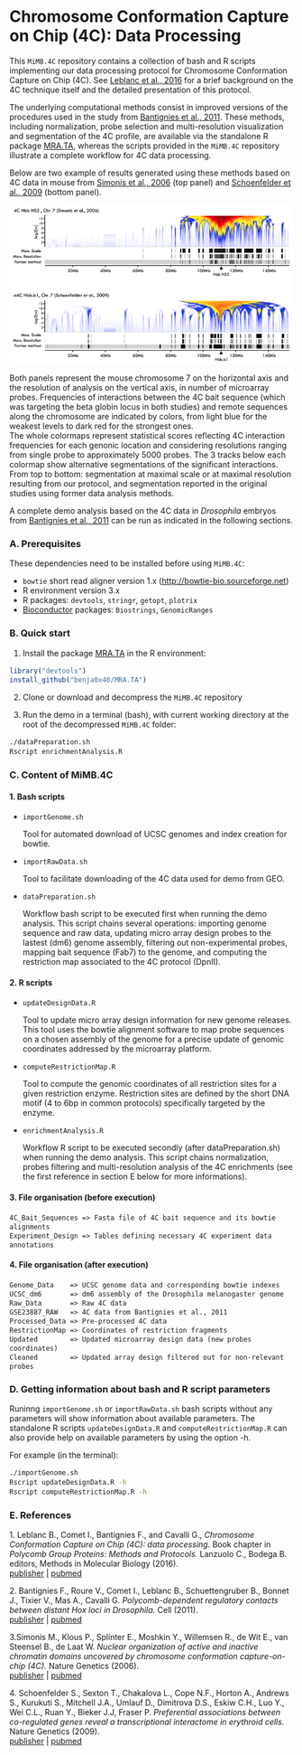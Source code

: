 Chromosome Conformation Capture on Chip (4C): Data Processing
================================================================================

This `MiMB.4C` repository contains a collection of bash and R scripts
implementing our data processing protocol for Chromosome Conformation Capture
on Chip (4C). See [Leblanc et al., 2016](#1) for a brief background on the 4C
technique itself and the detailed presentation of this protocol.

The underlying computational methods consist in improved versions of the
procedures used in the study from [Bantignies et al., 2011](#2).
These methods, including normalization, probe selection and multi-resolution
visualization and segmentation of the 4C profile, are available via the
standalone R package [MRA.TA](https://github.com/benja0x40/MRA.TA),
whereas the scripts provided in the `MiMB.4C` repository illustrate a complete
workflow for 4C data processing.

Below are two example of results generated using these methods based
on 4C data in mouse from [Simonis et al., 2006](#3) (top panel) and
[Schoenfelder et al., 2009](#4) (bottom panel).

![](./images/examples/MiMB.4C_Examples_smallsize.png "")

Both panels represent the mouse chromosome 7 on the horizontal axis and the
resolution of analysis on the vertical axis, in number of microarray probes.
Frequencies of interactions between the 4C bait sequence (which was targeting
the beta globin locus in both studies) and remote sequences along the chromosome
are indicated by colors, from light blue for the weakest levels to dark red for
the strongest ones.  
The whole colormaps represent statistical scores 
reflecting 4C interaction frequencies for each genonic location and
considering resolutions ranging from single probe to approximately 5000 probes.
The 3 tracks below each colormap show alternative segmentations of the
significant interactions. From top to bottom: segmentation at maximal scale or 
at maximal resolution resulting from our protocol, and segmentation reported in
the original studies using former data analysis methods.

A complete demo analysis based on the 4C data in *Drosophila* embryos from
[Bantignies et al., 2011](#2) can be run as indicated in the following
sections.

### A. Prerequisites ###

These dependencies need to be installed before using `MiMB.4C`:

  - `bowtie` short read aligner version 1.x (http://bowtie-bio.sourceforge.net)
  - R environment version 3.x
  - R packages: `devtools`, `stringr`, `getopt`, `plotrix`
  - [Bioconductor](http://www.bioconductor.org/) packages: `Biostrings`, `GenomicRanges`

### B. Quick start ###

1. Install the package [MRA.TA](https://github.com/benja0x40/MRA.TA) in the R
environment:

```R
library("devtools")
install_github("benja0x40/MRA.TA")
```

2. Clone or download and decompress the `MiMB.4C` repository


3. Run the demo in a terminal (bash), with current working directory at the
root of the decompressed `MiMB.4C` folder:

```bash
./dataPreparation.sh
Rscript enrichmentAnalysis.R
```

### C. Content of MiMB.4C ###

#### 1. Bash scripts ####

  * `importGenome.sh`
  
    Tool for automated download of UCSC genomes and index creation for bowtie.
  
  * `importRawData.sh`
  
    Tool to facilitate downloading of the 4C data used for demo from GEO.
  
  * `dataPreparation.sh`
  
    Workflow bash script to be executed first when running the demo analysis.
    This script chains several operations:
    importing genome sequence and raw data, updating micro array design probes
    to the lastest (dm6) genome assembly, filtering out non-experimental probes,
    mapping bait sequence (Fab7) to the genome, and computing the restriction
    map associated to the 4C protocol (DpnII).
  
#### 2. R scripts ####

  * `updateDesignData.R`
  
    Tool to update micro array design information for new genome releases. This
    tool uses the bowtie alignment software to map probe sequences on a chosen
    assembly of the genome for a precise update of genomic coordinates
    addressed by the microarray platform.
    
  * `computeRestrictionMap.R`
  
    Tool to compute the genomic coordinates of all restriction sites for a given
    restriction enzyme. Restriction sites are defined by the short DNA motif
    (4 to 6bp in common protocols) specifically targeted by the enzyme.
  
  * `enrichmentAnalysis.R`
  
    Workflow R script to be executed secondly (after dataPreparation.sh) when
    running the demo analysis.
    This script chains normalization, probes filtering and multi-resolution
    analysis of the 4C enrichments (see the first reference in section E
    below for more informations).
  
#### 3. File organisation (before execution) ####

    4C_Bait_Sequences => Fasta file of 4C bait sequence and its bowtie alignments
    Experiment_Design => Tables defining necessary 4C experiment data annotations

#### 4. File organisation (after execution) ####

    Genome_Data    => UCSC genome data and corresponding bowtie indexes
    UCSC_dm6       => dm6 assembly of the Drosophila melanogaster genome
    Raw_Data       => Raw 4C data
    GSE23887_RAW   => 4C data from Bantignies et al., 2011
    Processed_Data => Pre-processed 4C data
    RestrictionMap => Coordinates of restriction fragments
    Updated        => Updated microarray design data (new probes coordinates)
    Cleaned        => Updated array design filtered out for non-relevant probes

### D. Getting information about bash and R script parameters ###

Runinng `importGenome.sh` or `importRawData.sh` bash scripts without any
parameters will show information about available parameters.
The standalone R scripts `updateDesignData.R` and `computeRestrictionMap.R` can
also provide help on available parameters by using the option -h.

For example (in the terminal):

```bash
./importGenome.sh
Rscript updateDesignData.R -h
Rscript computeRestrictionMap.R -h
```

### E. References ###

<a name="1"></a>1. Leblanc B., Comet I., Bantignies F., and Cavalli G., *Chromosome Conformation Capture on Chip (4C): data processing.* Book chapter in *Polycomb Group Proteins: Methods and Protocols.* Lanzuolo C., Bodega B. editors, Methods in Molecular Biology (2016).  
[publisher](http://dx.doi.org/10.1007/978-1-4939-6380-5_21) | [pubmed](https://www.ncbi.nlm.nih.gov/pubmed/27659990)

<a name="2"></a>2. Bantignies F., Roure V., Comet I., Leblanc B., Schuettengruber B., Bonnet J., Tixier V., Mas A., Cavalli G. *Polycomb-dependent regulatory contacts between distant Hox loci in Drosophila.* Cell (2011).  
[publisher](http://dx.doi.org/10.1016/j.cell.2010.12.026) | [pubmed](https://www.ncbi.nlm.nih.gov/pubmed/21241892)

<a name="3"></a>3.Simonis M., Klous P., Splinter E., Moshkin Y., Willemsen R., de Wit E., van Steensel B., de Laat W. *Nuclear organization of active and inactive chromatin domains uncovered by chromosome conformation capture-on-chip (4C).* Nature Genetics (2006).  
[publisher](http://dx.doi.org/10.1038/ng1896) | [pubmed](https://www.ncbi.nlm.nih.gov/pubmed/17033623)

<a name="4"></a>4. Schoenfelder S., Sexton T., Chakalova L., Cope N.F., Horton A., Andrews S., Kurukuti S., Mitchell J.A., Umlauf D., Dimitrova D.S., Eskiw C.H., Luo Y., Wei C.L., Ruan Y., Bieker J.J, Fraser P. *Preferential associations between co-regulated genes reveal a transcriptional interactome in erythroid cells.* Nature Genetics (2009).  
[publisher](http://dx.doi.org/10.1038/ng.496) | [pubmed](https://www.ncbi.nlm.nih.gov/pubmed/20010836)

